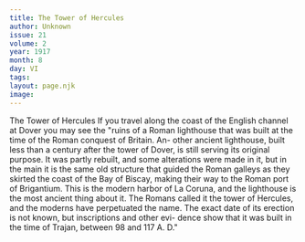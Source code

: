 ```yaml
---
title: The Tower of Hercules
author: Unknown
issue: 21
volume: 2
year: 1917
month: 8
day: VI
tags:
layout: page.njk
image:
---
```

The Tower of Hercules   If you travel along the coast of the English channel at Dover you may see the "ruins of a Roman lighthouse that was built at the time of the Roman conquest of Britain. An- other ancient lighthouse, built less than a century after the tower of Dover, is still serving its original purpose. It was partly rebuilt, and some alterations were made in it, but in the main it is the same old structure that guided the Roman galleys as they skirted the coast of the Bay of Biscay, making their way to the Roman port of Brigantium. This is the modern harbor of La Coruna, and the lighthouse is the most ancient thing about it. The Romans called it the tower of Hercules, and the moderns have perpetuated the name. The exact date of its erection is not known, but inscriptions and other evi- dence show that it was built in the time of Trajan, between 98 and 117 A. D."   


